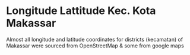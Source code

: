 # Longitude Lattitude Kec. Kota Makassar
  Almost all longitude and latitude coordinates for districts (kecamatan) of Makassar were sourced from OpenStreetMap & some from google maps
